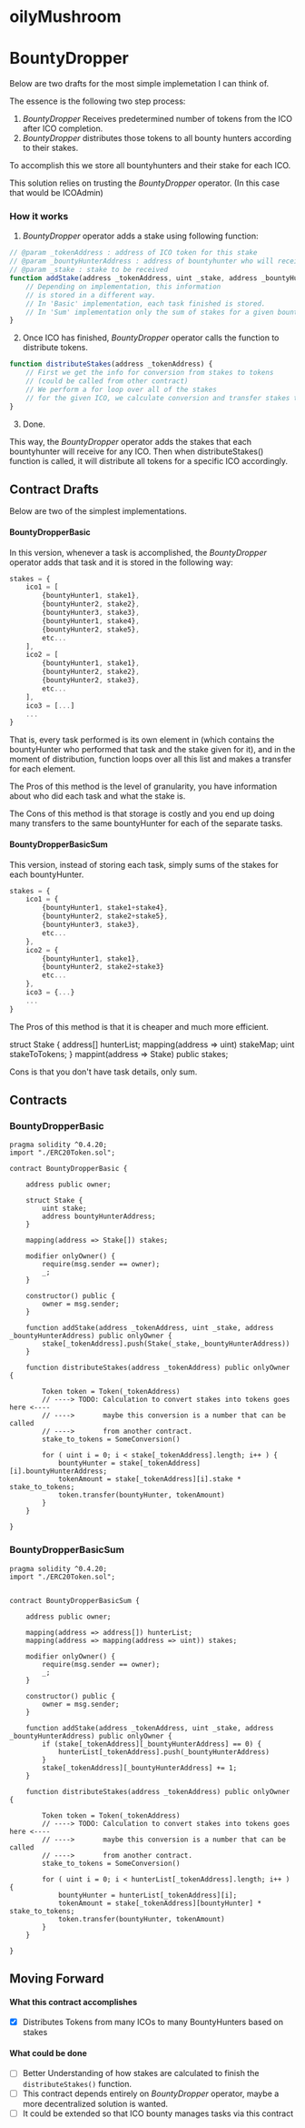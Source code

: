 # oilyMushroom

# BountyDropper

Below are two drafts for the most simple implemetation I can think of.

The essence is the following two step process:
1. *BountyDropper* Receives predetermined number of tokens from the ICO after ICO completion.
2. *BountyDropper* distributes those tokens to all bounty hunters according to their stakes.

To accomplish this we store all bountyhunters and their stake for each ICO.

This solution relies on trusting the *BountyDropper* operator. (In this case that would be ICOAdmin)

### How it works
1. *BountyDropper* operator adds a stake using following function:
```javascript
// @param _tokenAddress : address of ICO token for this stake
// @param _bountyHunterAddress : address of bountyhunter who will receive stake
// @param _stake : stake to be received
function addStake(address _tokenAddress, uint _stake, address _bountyHunterAddress) {
    // Depending on implementation, this information
    // is stored in a different way.
    // In 'Basic' implementation, each task finished is stored.
    // In 'Sum' implementation only the sum of stakes for a given bountyHunter is stored
}
```
2. Once ICO has finished, *BountyDropper* operator calls the function to distribute tokens.
```javascript
function distributeStakes(address _tokenAddress) {
    // First we get the info for conversion from stakes to tokens
    // (could be called from other contract)
    // We perform a for loop over all of the stakes
    // for the given ICO, we calculate conversion and transfer stakes to bountyHunters
}
```
3. Done.

This way, the *BountyDropper* operator adds the stakes that each bountyhunter will receive for any ICO. Then when distributeStakes() function is called, it will distribute all tokens for a specific ICO accordingly.


## Contract Drafts

Below are two of the simplest implementations.
#### BountyDropperBasic
In this version, whenever a task is accomplished, the *BountyDropper* operator adds that task and it is stored in the following way:
```javascript
stakes = {
    ico1 = [
        {bountyHunter1, stake1},
        {bountyHunter2, stake2},
        {bountyHunter3, stake3},
        {bountyHunter1, stake4},
        {bountyHunter2, stake5},
        etc...
    ],
    ico2 = [
        {bountyHunter1, stake1},
        {bountyHunter2, stake2},
        {bountyHunter2, stake3},
        etc...
    ],
    ico3 = [...]
    ...
}
```
That is, every task performed is its own element in (which contains the bountyHunter who performed that task and the stake given for it), and in the moment of distribution, function loops over all this list and makes a transfer for each element.

The Pros of this method is the level of granularity, you have information about who did each task and what the stake is.

The Cons of this method is that storage is costly and you end up doing many transfers to the same bountyHunter for each of the separate tasks.

#### BountyDropperBasicSum
This version, instead of storing each task, simply sums of the stakes for each bountyHunter.
```javascript
stakes = {
    ico1 = {
        {bountyHunter1, stake1+stake4},
        {bountyHunter2, stake2+stake5},
        {bountyHunter3, stake3},
        etc...
    },
    ico2 = {
        {bountyHunter1, stake1},
        {bountyHunter2, stake2+stake3}
        etc...
    },
    ico3 = {...}
    ...
}
```
The Pros of this method is that it is cheaper and much more efficient.


struct Stake {
    address[] hunterList;
    mapping(address => uint) stakeMap;
    uint stakeToTokens;
}
mappint(address => Stake) public stakes;


Cons is that you don't have task details, only sum.

## Contracts
### BountyDropperBasic
```javascript=
pragma solidity ^0.4.20;
import "./ERC20Token.sol";

contract BountyDropperBasic {

    address public owner;

    struct Stake {
        uint stake;
        address bountyHunterAddress;
    }

    mapping(address => Stake[]) stakes;

    modifier onlyOwner() {
        require(msg.sender == owner);
        _;
    }

    constructor() public {
        owner = msg.sender;
    }

    function addStake(address _tokenAddress, uint _stake, address _bountyHunterAddress) public onlyOwner {
        stake[_tokenAddress].push(Stake(_stake,_bountyHunterAddress))
    }

    function distributeStakes(address _tokenAddress) public onlyOwner {

        Token token = Token(_tokenAddress)
        // ----> TODO: Calculation to convert stakes into tokens goes here <----
        // ---->       maybe this conversion is a number that can be called
        // ---->       from another contract.
        stake_to_tokens = SomeConversion()

        for ( uint i = 0; i < stake[_tokenAddress].length; i++ ) {
            bountyHunter = stake[_tokenAddress][i].bountyHunterAddress;
            tokenAmount = stake[_tokenAddress][i].stake * stake_to_tokens;
            token.transfer(bountyHunter, tokenAmount)
        }
    }

}
```
### BountyDropperBasicSum
```javascript=
pragma solidity ^0.4.20;
import "./ERC20Token.sol";


contract BountyDropperBasicSum {

    address public owner;

    mapping(address => address[]) hunterList;
    mapping(address => mapping(address => uint)) stakes;

    modifier onlyOwner() {
        require(msg.sender == owner);
        _;
    }

    constructor() public {
        owner = msg.sender;
    }

    function addStake(address _tokenAddress, uint _stake, address _bountyHunterAddress) public onlyOwner {
        if (stake[_tokenAddress][_bountyHunterAddress] == 0) {
            hunterList[_tokenAddress].push(_bountyHunterAddress)
        }
        stake[_tokenAddress][_bountyHunterAddress] += 1;
    }

    function distributeStakes(address _tokenAddress) public onlyOwner {

        Token token = Token(_tokenAddress)
        // ----> TODO: Calculation to convert stakes into tokens goes here <----
        // ---->       maybe this conversion is a number that can be called
        // ---->       from another contract.
        stake_to_tokens = SomeConversion()

        for ( uint i = 0; i < hunterList[_tokenAddress].length; i++ ) {
            bountyHunter = hunterList[_tokenAddress][i];
            tokenAmount = stake[_tokenAddress][bountyHunter] * stake_to_tokens;
            token.transfer(bountyHunter, tokenAmount)
        }
    }

}
```

## Moving Forward

#### What this contract accomplishes

- [x] Distributes Tokens from many ICOs to many BountyHunters based on stakes

#### What could be done

- [ ] Better Understanding of how stakes are calculated to finish the `distributeStakes()` function.
- [ ] This contract depends entirely on *BountyDropper* operator, maybe a more decentralized solution is wanted.
- [ ] It could be extended so that ICO bounty manages tasks via this contract
